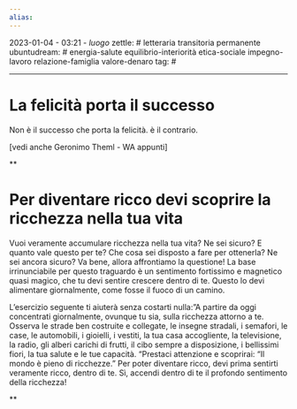 ```yaml
---
alias: 
---
```

2023-01-04 - 03:21 - *luogo*
zettle: # letteraria transitoria permanente
ubuntudream: # energia-salute equilibrio-interiorità etica-sociale impegno-lavoro relazione-famiglia valore-denaro 
tag: #

---
# La felicità porta il successo

Non è il successo che porta la felicità. è il contrario.

[vedi anche Geronimo Theml - WA appunti]

**

# Per diventare ricco devi scoprire la ricchezza nella tua vita

Vuoi veramente accumulare ricchezza nella tua vita? Ne sei sicuro? E quanto vale questo per te? Che cosa sei disposto a fare per ottenerla? Ne sei ancora sicuro? Va bene, allora affrontiamo la questione! La base irrinunciabile per questo traguardo è un sentimento fortissimo e magnetico quasi magico, che tu devi sentire crescere dentro di te. Questo lo devi alimentare giornalmente, come fosse il fuoco di un camino.

L’esercizio seguente ti aiuterà senza costarti nulla:”A partire da oggi concentrati giornalmente, ovunque tu sia, sulla ricchezza attorno a te. Osserva le strade ben costruite e collegate, le insegne stradali, i semafori, le case, le automobili, i gioielli, i vestiti, la tua casa accogliente, la televisione, la radio, gli alberi carichi di frutti, il cibo sempre a disposizione, i bellissimi fiori, la tua salute e le tue capacità. “Prestaci attenzione e scoprirai: “Il mondo è pieno di ricchezze.” Per poter diventare ricco, devi prima sentirti veramente ricco, dentro di te. Sì, accendi dentro di te il profondo sentimento della ricchezza!

**